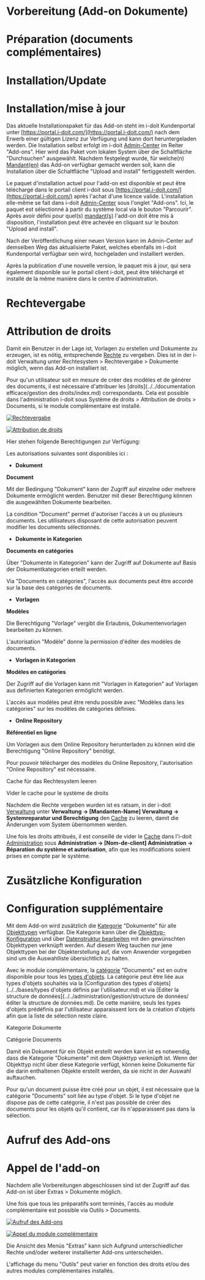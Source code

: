<!-- TRANSLATED by md-translate -->
# Vorbereitung (Add-on Dokumente)

# Préparation (documents complémentaires)

# Installation/Update

# Installation/mise à jour

Das aktuelle Installationspaket für das Add-on steht im i-doit Kundenportal unter [https://portal.i-doit.com/](https://portal.i-doit.com/) nach dem Erwerb einer gültigen Lizenz zur Verfügung und kann dort heruntergeladen werden. Die Installation selbst erfolgt im i-doit [Admin-Center](../../administration/admin-center.md) im Reiter "Add-ons". Hier wird das Paket vom lokalen System über die Schaltfläche "Durchsuchen" ausgewählt. Nachdem festgelegt wurde, für welche(n) [Mandant(en)](../../administration/mandantenfaehigkeit.md) das Add-on verfügbar gemacht werden soll, kann die Installation über die Schaltfläche "Upload and install" fertiggestellt werden.

Le paquet d'installation actuel pour l'add-on est disponible et peut être téléchargé dans le portail client i-doit sous [https://portal.i-doit.com/](https://portal.i-doit.com/) après l'achat d'une licence valide. L'installation elle-même se fait dans i-doit [Admin-Center](../../administration/admin-center.md) sous l'onglet "Add-ons". Ici, le paquet est sélectionné à partir du système local via le bouton "Parcourir". Après avoir défini pour quel(s) [mandant(s)](../../administration/mandantenfaehigkeit.md) l'add-on doit être mis à disposition, l'installation peut être achevée en cliquant sur le bouton "Upload and install".

Nach der Veröffentlichung einer neuen Version kann im Admin-Center auf demselben Weg das aktualisierte Paket, welches ebenfalls im i-doit Kundenportal verfügbar sein wird, hochgeladen und installiert werden.

Après la publication d'une nouvelle version, le paquet mis à jour, qui sera également disponible sur le portail client i-doit, peut être téléchargé et installé de la même manière dans le centre d'administration.

# Rechtevergabe

# Attribution de droits

Damit ein Benutzer in der Lage ist, Vorlagen zu erstellen und Dokumente zu erzeugen, ist es nötig, entsprechende [Rechte](../../effizientes-dokumentieren/rechteverwaltung/index.md) zu vergeben. Dies ist in der i-doit Verwaltung unter Rechtesystem > Rechtevergabe > Dokumente möglich, wenn das Add-on installiert ist.

Pour qu'un utilisateur soit en mesure de créer des modèles et de générer des documents, il est nécessaire d'attribuer les [droits](../../documentation efficace/gestion des droits/index.md) correspondants. Cela est possible dans l'administration i-doit sous Système de droits > Attribution de droits > Documents, si le module complémentaire est installé.

[![Rechtevergabe](../../assets/images/de/i-doit-pro-add-ons/documents/vorbereitung/1-vor.png)](../../assets/images/de/i-doit-pro-add-ons/documents/vorbereitung/1-vor.png)

[ ![Attribution de droits](../../assets/images/fr/i-doit-pro-add-ons/documents/préparation/1-avant.png)](../../assets/images/fr/i-doit-pro-add-ons/documents/préparation/1-avant.png)

Hier stehen folgende Berechtigungen zur Verfügung:

Les autorisations suivantes sont disponibles ici :

* **Dokument**

**Document**

Mit der Bedingung "Dokument" kann der Zugriff auf einzelne oder mehrere Dokumente ermöglicht werden. Benutzer mit dieser Berechtigung können die ausgewählten Dokumente bearbeiten.

La condition "Document" permet d'autoriser l'accès à un ou plusieurs documents. Les utilisateurs disposant de cette autorisation peuvent modifier les documents sélectionnés.

* **Dokumente in Kategorien**

**Documents en catégories**

Über "Dokumente in Kategorien" kann der Zugriff auf Dokumente auf Basis der Dokumentkategorien erteilt werden.

Via "Documents en catégories", l'accès aux documents peut être accordé sur la base des catégories de documents.

* **Vorlagen**

**Modèles**

Die Berechtigung "Vorlage" vergibt die Erlaubnis, Dokumentenvorlagen bearbeiten zu können.

L'autorisation "Modèle" donne la permission d'éditer des modèles de documents.

* **Vorlagen in Kategorien**

**Modèles en catégories**

Der Zugriff auf die Vorlagen kann mit "Vorlagen in Kategorien" auf Vorlagen aus definierten Kategorien ermöglicht werden.

L'accès aux modèles peut être rendu possible avec "Modèles dans les catégories" sur les modèles de catégories définies.

* **Online Repository**

**Référentiel en ligne**

Um Vorlagen aus dem Online Repository herunterladen zu können wird die Berechtigung "Online Repository" benötigt.

Pour pouvoir télécharger des modèles du Online Repository, l'autorisation "Online Repository" est nécessaire.

Cache für das Rechtesystem leeren

Vider le cache pour le système de droits

Nachdem die Rechte vergeben wurden ist es ratsam, in der i-doit [Verwaltung](../../administration/verwaltung/index.md) unter **Verwaltung → [Mandanten-Name] Verwaltung → Systemreparatur und Berechtigung** den [Cache](../../administration/verwaltung/mandanten-name-verwaltung/systemreparatur-und-bereinigung.md) zu leeren, damit die Änderungen vom System übernommen werden.

Une fois les droits attribués, il est conseillé de vider le [Cache](../../administration/administration/index.md) dans l'i-doit [Administration](../../administration/administration-nom-de-client/réparation-et-nettoyage-du-système.md) sous **Administration → [Nom-de-client] Administration → Réparation du système et autorisation**, afin que les modifications soient prises en compte par le système.

# Zusätzliche Konfiguration

# Configuration supplémentaire

Mit dem Add-on wird zusätzlich die [Kategorie](../../grundlagen/struktur-it-dokumentation.md) "Dokumente" für alle [Objekttypen](../../grundlagen/struktur-it-dokumentation.md) verfügbar. Die Kategorie kann über die [Objekttyp-Konfiguration](../../grundlagen/benutzerdefinierte-objekttypen.md) und über [Datenstruktur bearbeiten](../../administration/verwaltung/datenstruktur/datenstruktur-bearbeiten.md) mit den gewünschten Objekttypen verknüpft werden. Auf diesem Weg tauchen nur jene Objekttypen bei der Objekterstellung auf, die vom Anwender vorgegeben sind um die Auswahlliste übersichtlich zu halten.

Avec le module complémentaire, la [catégorie](../../bases/structure-it-documentation.md) "Documents" est en outre disponible pour tous les [types d'objets](../../bases/structure-it-documentation.md). La catégorie peut être liée aux types d'objets souhaités via la [Configuration des types d'objets](../../bases/types d'objets définis par l'utilisateur.md) et via [Editer la structure de données](../../administration/gestion/structure de données/éditer la structure de données.md). De cette manière, seuls les types d'objets prédéfinis par l'utilisateur apparaissent lors de la création d'objets afin que la liste de sélection reste claire.

Kategorie Dokumente

Catégorie Documents

Damit ein Dokument für ein Objekt erstellt werden kann ist es notwendig, dass die Kategorie "Dokumente" mit dem Objekttyp verknüpft ist. Wenn der Objekttyp nicht über diese Kategorie verfügt, können keine Dokumente für die darin enthaltenen Objekte erstellt werden, da sie nicht in der Auswahl auftauchen.

Pour qu'un document puisse être créé pour un objet, il est nécessaire que la catégorie "Documents" soit liée au type d'objet. Si le type d'objet ne dispose pas de cette catégorie, il n'est pas possible de créer des documents pour les objets qu'il contient, car ils n'apparaissent pas dans la sélection.

# Aufruf des Add-ons

# Appel de l'add-on

Nachdem alle Vorbereitungen abgeschlossen sind ist der Zugriff auf das Add-on ist über Extras > Dokumente möglich.

Une fois que tous les préparatifs sont terminés, l'accès au module complémentaire est possible via Outils > Documents.

[![Aufruf des Add-ons](../../assets/images/de/i-doit-pro-add-ons/documents/vorbereitung/2-vor.png)](../../assets/images/de/i-doit-pro-add-ons/documents/vorbereitung/2-vor.png)

[ ![Appel du module complémentaire](../../assets/images/fr/i-doit-pro-add-ons/documents/préparation/2-avant.png)](../../assets/images/fr/i-doit-pro-add-ons/documents/préparation/2-avant.png)

Die Ansicht des Menüs "Extras" kann sich Aufgrund unterschiedlicher Rechte und/oder weiterer installierter Add-ons unterscheiden.

L'affichage du menu "Outils" peut varier en fonction des droits et/ou des autres modules complémentaires installés.
